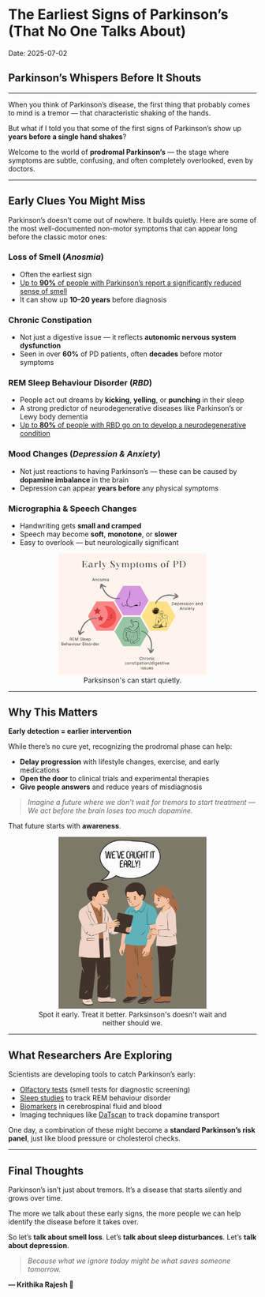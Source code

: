  
# The Earliest Signs of Parkinson’s (That No One Talks About)
Date: 2025-07-02
## Parkinson’s Whispers Before It Shouts
---

When you think of Parkinson’s disease, the first thing that probably comes to mind is a tremor — that characteristic shaking of the hands.

But what if I told you that some of the first signs of Parkinson’s show up **years before a single hand shakes**?

Welcome to the world of **prodromal Parkinson’s** — the stage where symptoms are subtle, confusing, and often completely overlooked, even by doctors.

---

## Early Clues You Might Miss

Parkinson’s doesn’t come out of nowhere. It builds quietly. Here are some of the most well-documented non-motor symptoms that can appear long before the classic motor ones:

### Loss of Smell (*Anosmia*)

* Often the earliest sign
* [Up to **90%** of people with Parkinson’s report a significantly reduced sense of smell](https://www.sciencedirect.com/science/article/abs/pii/S1353802008003490)
* It can show up **10–20 years** before diagnosis

### Chronic Constipation

* Not just a digestive issue — it reflects **autonomic nervous system dysfunction**
* Seen in over **60%** of PD patients, often **decades** before motor symptoms

### REM Sleep Behaviour Disorder (*RBD*)

* People act out dreams by **kicking**, **yelling**, or **punching** in their sleep
* A strong predictor of neurodegenerative diseases like Parkinson’s or Lewy body dementia
* [Up to **80%** of people with RBD go on to develop a neurodegenerative condition](https://pubmed.ncbi.nlm.nih.gov/32599063/)

### Mood Changes (*Depression & Anxiety*)

* Not just reactions to having Parkinson’s — these can be caused by **dopamine imbalance** in the brain
* Depression can appear **years before** any physical symptoms

### Micrographia & Speech Changes

* Handwriting gets **small and cramped**
* Speech may become **soft**, **monotone**, or **slower**
* Easy to overlook — but neurologically significant
  
<Figure style="text-align: center;">
<img src="../assets/symptoms-of-pd.png" alt="Me" width="300" />
<figcaption> Parksinson's can start quietly.</figcaption>
</figure>

---

## Why This Matters

**Early detection = earlier intervention**

While there’s no cure yet, recognizing the prodromal phase can help:

* **Delay progression** with lifestyle changes, exercise, and early medications
* **Open the door** to clinical trials and experimental therapies
* **Give people answers** and reduce years of misdiagnosis

> *Imagine a future where we don’t wait for tremors to start treatment —
> We act before the brain loses too much dopamine.*

That future starts with **awareness**.

<Figure style="text-align: center;">
<img src="../assets/d.png" alt="Me" width="300" />
<figcaption>  Spot it early. Treat it better. Parksinson's doesn't wait and neither should we.</figcaption>
</figure>

---

##  What Researchers Are Exploring

Scientists are developing tools to catch Parkinson’s early:

* [Olfactory tests](https://www.nature.com/articles/s41531-017-0039-8) (smell tests for diagnostic screening)
* [Sleep studies](https://pmc.ncbi.nlm.nih.gov/articles/PMC8193212/) to track REM behaviour disorder
* [Biomarkers](https://pmc.ncbi.nlm.nih.gov/articles/PMC7407121/) in cerebrospinal fluid and blood
* Imaging techniques like [DaTscan](https://www.apdaparkinson.org/article/what-is-a-datscan-and-should-i-get-one/) to track dopamine transport

One day, a combination of these might become a **standard Parkinson’s risk panel**, just like blood pressure or cholesterol checks.

---

##  Final Thoughts

Parkinson’s isn’t just about tremors. It’s a disease that starts silently and grows over time.

The more we talk about these early signs, the more people we can help identify the disease before it takes over.

So let’s **talk about smell loss**.
Let’s **talk about sleep disturbances**.
Let’s **talk about depression**.

> *Because what we ignore today might be what saves someone tomorrow.*

**— Krithika Rajesh 🧠**
